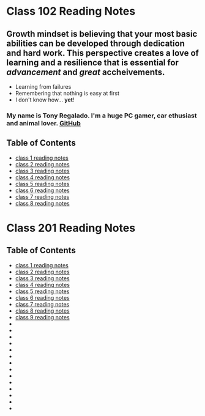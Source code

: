 # Class 102 Reading Notes


## Growth mindset is believing that your most basic abilities can be developed through dedication and hard work. This perspective creates a love of learning and a resilience that is essential for *advancement* and *great* accheivements. 

- Learning from failures
- Remembering that nothing is easy at first
- I don't know how... **yet**!

### My name is Tony Regalado. I'm a huge PC gamer, car ethusiast and animal lover. [GitHub](https://github.com/Edward-Regalado)


## Table of Contents  
- [class 1 reading notes](class1.md)
- [class 2 reading notes](class2.md)
- [class 3 reading notes](class3.md)
- [class 4 reading notes](class4.md)
- [class 5 reading notes](class5.md)
- [class 6 reading notes](class6.md)
- [class 7 reading notes](class7.md)
- [class 8 reading notes](class8.md)


# Class 201 Reading Notes

## Table of Contents 
- [class 1 reading notes](class1.md)
- [class 2 reading notes](class2.md)
- [class 3 reading notes](class3.md)
- [class 4 reading notes](class4.md)
- [class 5 reading notes](class5.md)
- [class 6 reading notes](class6.md)
- [class 7 reading notes](class7.md)
- [class 8 reading notes](class8.md)
- [class 9 reading notes](class9.med)
-
-
-
-
-
-
-
-
-
-
-
-
-
-

